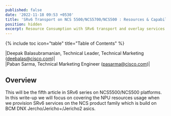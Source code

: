```yaml
---
published: false
date: '2022-11-18 09:53 +0530'
title: 'SRv6 Transport on NCS 5500/NCS5700/NCS500 : Resources & Capabilities'
position: hidden
excerpt: Resource Consumption with SRv6 transport and overlay services
---
```

{% include toc icon="table" title="Table of Contents" %}

|Deepak Balasubramanian, Technical Leader, Technical Marketing (deebalas@cisco.com)|  
|Paban Sarma, Technical Marketing Engineer (pasarma@cisco.com)|  


## Overview

This will be the fifth article in SRv6 series on NCS5500/NCS500 platforms. In this write-up we will focus on covering the NPU resources usage when we provision SRv6 services on the NCS product family which is build on BCM DNX Jercho/Jericho+/Jericho2 asics.






